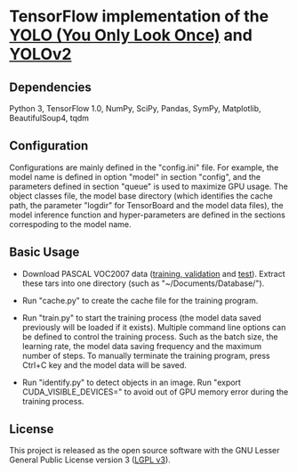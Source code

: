 # TensorFlow implementation of the [YOLO (You Only Look Once)](https://arxiv.org/pdf/1506.02640.pdf) and [YOLOv2](https://arxiv.org/pdf/1612.08242.pdf)

## Dependencies

Python 3, TensorFlow 1.0, NumPy, SciPy, Pandas, SymPy, Matplotlib, BeautifulSoup4, tqdm

## Configuration

Configurations are mainly defined in the "config.ini" file. For example, the model name is defined in option "model" in section "config", and the parameters defined in section "queue" is used to maximize GPU usage. The object classes file, the model base directory (which identifies the cache path, the parameter "logdir" for TensorBoard and the model data files), the model inference function and hyper-parameters are defined in the sections correspoding to the model name.

## Basic Usage

- Download PASCAL VOC2007 data ([training, validation](http://host.robots.ox.ac.uk/pascal/VOC/voc2007/VOCtrainval_06-Nov-2007.tar) and [test](http://host.robots.ox.ac.uk/pascal/VOC/voc2007/VOCtest_06-Nov-2007.tar)). Extract these tars into one directory (such as "~/Documents/Database/").

- Run "cache.py" to create the cache file for the training program.

- Run "train.py" to start the training process (the model data saved previously will be loaded if it exists). Multiple command line options can be defined to control the training process. Such as the batch size, the learning rate, the model data saving frequency and the maximum number of steps. To manually terminate the training program, press Ctrl+C key and the model data will be saved.

- Run "identify.py" to detect objects in an image. Run "export CUDA_VISIBLE_DEVICES=" to avoid out of GPU memory error during the training process.

## License

This project is released as the open source software with the GNU Lesser General Public License version 3 ([LGPL v3](http://www.gnu.org/licenses/lgpl-3.0.html)).
